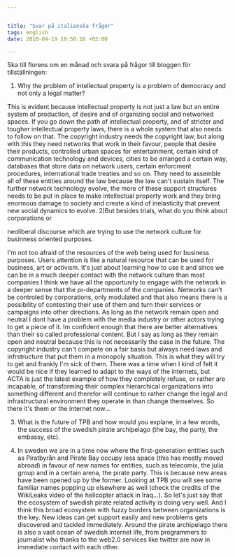 ```yaml
---


title: "Svar på italienska frågor"
tags: english  
date: 2010-04-19 19:50:18 +02:00

---
```


Ska till florens om en månad och svara på frågor till bloggen för tillställningen:

1) Why the problem of intellectual property is a problem of democracy and not only a legal matter?

This is evident because intellectual property is not just a law but an entire system of production, of desire and of organizing social and networked spaces. If you go down the path of intellectual property, and of stricter and tougher intellectual property laws, there is a whole system that also needs to follow on that. The copyright industry needs the copyright law, but along with this they need networks that work in their favour, people that desire their products, controlled urban spaces for entertainment, certain kind of communication technology and devices, cities to be arranged a certain way, databases that store data on network users, certain enforcment procedures, international trade treaties and so on. They need to assemble all of these entities around the law because the law can't sustain itself. The further network technology evolve, the more of these support structures needs to be put in place to make intellectual property work and they bring enormous damage to society and create a kind of inelasticity that prevent new social dynamics to evolve. 2)But besides trials, what do you think about corporations or

neoliberal discourse which are trying to use the network culture for businness oriented purposes.

I'm not too afraid of the resources of the web being used for business purposes. Users attention is like a natural resource that can be used for business, art or activism. It's just about learning how to use it and since we can be in a much deeper contact with the network culture than most companies I think we have all the opportunity to engage with the network in a deeper sense that the pr-departments of the companies. Networks can't be controled by corporations, only modulated and that also means there is a possibility of contesting their use of them and turn their services or campaigns into other directions. As long as the network remain open and neutral I dont have a problem with the media industry or other actors trying to get a piece of it. Im confident enough that there are better alternatives than their so called professional content. But I say as long as they remain open and neutral because this is not necessarily the case in the future. The copyright industry can't compete on a fair basis but always need laws and infrstructure that put them in a monopoly situation. This is what they will try to get and frankly I'm sick of them. There was a time when I kind of felt it would be nice if they learned to adapt to the ways of the internets, but ACTA is just the latest example of how they completely refuse, or rather are incapable, of transforming their complex hierarchical organizations into something different and therefor will continue to rather change the legal and infrastructural environment they operate in than change themselves. So there it's them or the internet now...

3) What is the future of TPB and how would you explane, in a few words, the success of the swedish pirate archipelago (the bay, the party, the embassy, etc).

3) In sweden we are in a time now where the first-generation entities such as Piratbyrån and Pirate Bay occupy less space (this has mostly moved abroad) in favour of new names for entities, such as telecomix, the julia group and in a certain arena, the pirate party. This is because new areas have been opened up by the former. Looking at TPB you will see some familiar names popping up elsewhere as well (check the credits of the WikiLeaks video of the helicopter attack in Iraq...). So let's just say that the ecosystem of swedish pirate related activity is doing very well. And I think this broad ecosystem with fuzzy borders between organizations is the key. New ideas can get support easily and new problems gets discovered and tackled immediately. Around the pirate archipelago there is also a vast ocean of swedish internet life, from programmers to journalist who thanks to the web2.0 services like twitter are now in immediate contact with each other.
